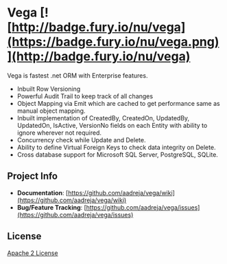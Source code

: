 # Vega [![http://badge.fury.io/nu/vega](https://badge.fury.io/nu/vega.png)](http://badge.fury.io/nu/vega)

Vega is fastest .net ORM with Enterprise features. 

* Inbuilt Row Versioning
* Powerful Audit Trail to keep track of all changes
* Object Mapping via Emit which are cached to get performance same as manual object mapping.
* Inbuilt implementation of CreatedBy, CreatedOn, UpdatedBy, UpdatedOn, IsActive, VersionNo fields on each Entity with ability to ignore wherever not required.
* Concurrency check while Update and Delete.
* Ability to define Virtual Foreign Keys to check data integrity on Delete.
* Cross database support for Microsoft SQL Server, PostgreSQL, SQLite.

## Project Info

* **Documentation**: [https://github.com/aadreja/vega/wiki](https://github.com/aadreja/vega/wiki)
* **Bug/Feature Tracking**: [https://github.com/aadreja/vega/issues](https://github.com/aadreja/vega/issues)

## License

[Apache 2 License](https://github.com/aadreja/vega/blob/master/LICENSE.txt)

